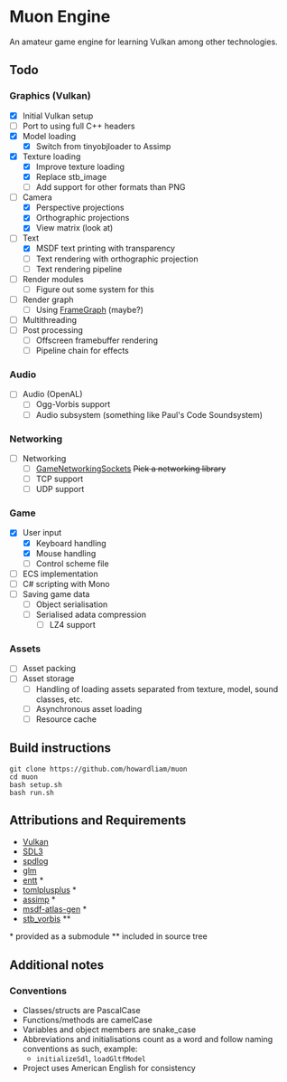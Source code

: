 # Muon Engine
An amateur game engine for learning Vulkan among other technologies.

## Todo
### Graphics (Vulkan)
- [x] Initial Vulkan setup
- [ ] Port to using full C++ headers
- [x] Model loading
  - [x] Switch from tinyobjloader to Assimp
- [x] Texture loading
  - [x] Improve texture loading
  - [x] Replace stb_image
  - [ ] Add support for other formats than PNG
- [ ] Camera
  - [x] Perspective projections
  - [x] Orthographic projections
  - [x] View matrix (look at)
- [ ] Text
  - [x] MSDF text printing with transparency
  - [ ] Text rendering with orthographic projection
  - [ ] Text rendering pipeline
- [ ] Render modules
  - [ ] Figure out some system for this
- [ ] Render graph
  - [ ] Using [FrameGraph](https://github.com/skaarj1989/FrameGraph) (maybe?)
- [ ] Multithreading
- [ ] Post processing
  - [ ] Offscreen framebuffer rendering
  - [ ] Pipeline chain for effects

### Audio
- [ ] Audio (OpenAL)
  - [ ] Ogg-Vorbis support
  - [ ] Audio subsystem (something like Paul's Code Soundsystem)

### Networking
- [ ] Networking
  - [ ] [GameNetworkingSockets](https://github.com/ValveSoftware/GameNetworkingSockets) ~~Pick a networking library~~
  - [ ] TCP support
  - [ ] UDP support

### Game
- [x] User input
  - [x] Keyboard handling
  - [x] Mouse handling
  - [ ] Control scheme file
- [ ] ECS implementation
- [ ] C# scripting with Mono
- [ ] Saving game data
  - [ ] Object serialisation
  - [ ] Serialised adata compression
    - [ ] LZ4 support

### Assets
- [ ] Asset packing
- [ ] Asset storage
  - [ ] Handling of loading assets separated from texture, model, sound classes, etc.
  - [ ] Asynchronous asset loading
  - [ ] Resource cache

## Build instructions
```
git clone https://github.com/howardliam/muon
cd muon
bash setup.sh
bash run.sh
```

## Attributions and Requirements
- [Vulkan](https://www.vulkan.org/)
- [SDL3](https://www.libsdl.org/index.php)
- [spdlog](https://github.com/gabime/spdlog)
- [glm](https://github.com/g-truc/glm)
- [entt](https://github.com/skypjack/entt) *
- [tomlplusplus](https://github.com/marzer/tomlplusplus) *
- [assimp](https://github.com/assimp/assimp) *
- [msdf-atlas-gen](https://github.com/Chlumsky/msdf-atlas-gen) *
- [stb_vorbis](https://github.com/nothings/stb) **

\* provided as a submodule
\** included in source tree

## Additional notes
### Conventions
- Classes/structs are PascalCase
- Functions/methods are camelCase
- Variables and object members are snake_case
- Abbreviations and initialisations count as a word and
  follow naming conventions as such, example:
  - `initializeSdl`, `loadGltfModel`
- Project uses American English for consistency
